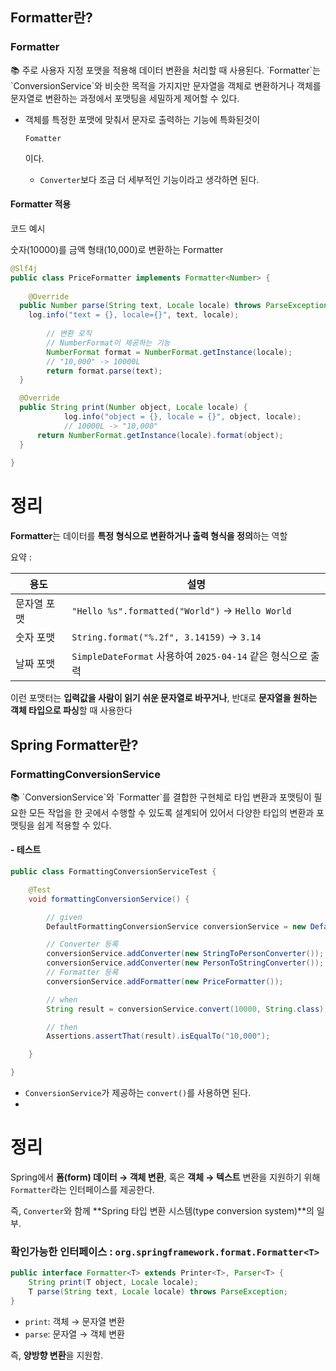 ## Formatter란?

### Formatter

<aside> 📚 주로 사용자 지정 포맷을 적용해 데이터 변환을 처리할 때 사용된다. `Formatter`는 `ConversionService`와 비슷한 목적을 가지지만 문자열을 객체로 변환하거나 객체를 문자열로 변환하는 과정에서 포맷팅을 세밀하게 제어할 수 있다.

</aside>

- 객체를 특정한 포맷에 맞춰서 문자로 출력하는 기능에 특화된것이 

  ```
  Fomatter
  ```

  이다.

  - `Converter`보다 조금 더 세부적인 기능이라고 생각하면 된다.

#### Formatter 적용

코드 예시

숫자(10000)를 금액 형태(10,000)로 변환하는 Formatter



```java
@Slf4j
public class PriceFormatter implements Formatter<Number> {
	
	@Override
  public Number parse(String text, Locale locale) throws ParseException {
    log.info("text = {}, locale={}", text, locale);
		
		// 변환 로직
		// NumberFormat이 제공하는 기능
		NumberFormat format = NumberFormat.getInstance(locale);
		// "10,000" -> 10000L
		return format.parse(text);
  }

  @Override
  public String print(Number object, Locale locale) {
			log.info("object = {}, locale = {}", object, locale);
			// 10000L -> "10,000"
      return NumberFormat.getInstance(locale).format(object);
  }
	
}
```



# 정리

**Formatter**는 데이터를 **특정 형식으로 변환하거나 출력 형식을 정의**하는 역할

 요약 :

| 용도        | 설명                                                        |
| ----------- | ----------------------------------------------------------- |
| 문자열 포맷 | `"Hello %s".formatted("World")` → `Hello World`             |
| 숫자 포맷   | `String.format("%.2f", 3.14159)` → `3.14`                   |
| 날짜 포맷   | `SimpleDateFormat` 사용하여 `2025-04-14` 같은 형식으로 출력 |

이런 포맷터는 **입력값을 사람이 읽기 쉬운 문자열로 바꾸거나**, 반대로 **문자열을 원하는 객체 타입으로 파싱**할 때 사용한다



## Spring Formatter란?

### FormattingConversionService

<aside> 📚 `ConversionService`와 `Formatter`를 결합한 구현체로 타입 변환과 포맷팅이 필요한 모든 작업을 한 곳에서 수행할 수 있도록 설계되어 있어서 다양한 타입의 변환과 포맷팅을 쉽게 적용할 수 있다.

</aside>

#### - 테스트

```java
public class FormattingConversionServiceTest {

    @Test
    void formattingConversionService() {

        // given
        DefaultFormattingConversionService conversionService = new DefaultFormattingConversionService();

        // Converter 등록
        conversionService.addConverter(new StringToPersonConverter());
        conversionService.addConverter(new PersonToStringConverter());
        // Formatter 등록
        conversionService.addFormatter(new PriceFormatter());

        // when
        String result = conversionService.convert(10000, String.class);

        // then
        Assertions.assertThat(result).isEqualTo("10,000");

    }

}
```

- `ConversionService`가 제공하는 `convert()`를 사용하면 된다.
- 

# 정리

Spring에서 **폼(form) 데이터 → 객체 변환**, 혹은 **객체 → 텍스트** 변환을 지원하기 위해 `Formatter`라는 인터페이스를 제공한다.

 즉, `Converter`와 함께 **Spring 타입 변환 시스템(type conversion system)**의 일부.

### 확인가능한 인터페이스 : `org.springframework.format.Formatter<T>`

```java
public interface Formatter<T> extends Printer<T>, Parser<T> {
    String print(T object, Locale locale);
    T parse(String text, Locale locale) throws ParseException;
}
```

- `print`: 객체 → 문자열 변환
- `parse`: 문자열 → 객체 변환

즉, **양방향 변환**을 지원함.
